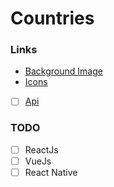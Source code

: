 # Countries
### Links
- [Background Image](https://www.psdgraphics.com/backgrounds/world-map-background/)
- [Icons](https://flaticon.com)
- [ ] [Api](https://restcountries.eu/)

### TODO
- [ ] ReactJs
- [ ] VueJs
- [ ] React Native
